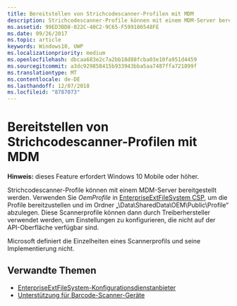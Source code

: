 ```yaml
---
title: Bereitstellen von Strichcodescanner-Profilen mit MDM
description: Strichcodescanner-Profile können mit einem MDM-Server bereitgestellt werden.
ms.assetid: 99ED3BD8-022C-40C2-9C65-F599186548FE
ms.date: 09/26/2017
ms.topic: article
keywords: Windows10, UWP
ms.localizationpriority: medium
ms.openlocfilehash: dbcaa683e2c7a2bb18d88fcba03e10fa951d4459
ms.sourcegitcommit: a3dc929858415b933943bba5aa7487ffa721899f
ms.translationtype: MT
ms.contentlocale: de-DE
ms.lasthandoff: 12/07/2018
ms.locfileid: "8787073"
---
```

# <a name="deploy-barcode-scanner-profiles-with-mdm"></a>Bereitstellen von Strichcodescanner-Profilen mit MDM

**Hinweis:** dieses Feature erfordert Windows 10 Mobile oder höher.

Strichcodescanner-Profile können mit einem MDM-Server bereitgestellt werden. Verwenden Sie *OemProfile* in [EnterpriseExtFileSystem CSP](https://msdn.microsoft.com/library/windows/hardware/mt157025), um die Profile bereitzustellen und im Ordner „\\Data\\SharedData\\OEM\\Public\\Profile“ abzulegen. Diese Scannerprofile können dann durch Treiberhersteller verwendet werden, um Einstellungen zu konfigurieren, die nicht auf der API-Oberfläche verfügbar sind.

Microsoft definiert die Einzelheiten eines Scannerprofils und seine Implementierung nicht.

## <a name="related-topics"></a>Verwandte Themen
- [EnterpriseExtFileSystem-Konfigurationsdienstanbieter](https://msdn.microsoft.com/library/windows/hardware/mt157025)
- [Unterstützung für Barcode-Scanner-Geräte](https://docs.microsoft.com/en-us/windows/uwp/devices-sensors/pos-device-support#barcode-scanner)